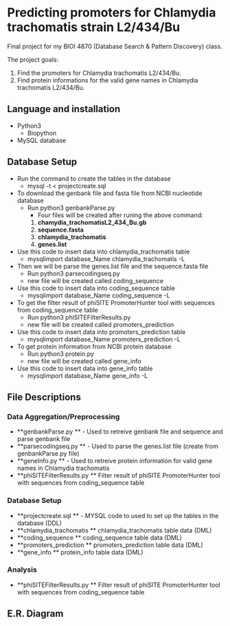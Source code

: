 # Predicting promoters for Chlamydia trachomatis strain L2/434/Bu

Final project for my BIOI 4870 (Database Search & Pattern Discovery) class.

The project goals:
  1. Find the promoters for Chlamydia trachomatis L2/434/Bu.
  2. Find protein informations for the valid gene names in Chlamydia trachomatis L2/434/Bu.
  
## Language and installation
  * Python3
    * Biopython
  * MySQL database

## Database Setup
  * Run the command to create the tables in the database
    * mysql -t < projectcreate.sql 
  * To download the genbank file and fasta file from NCBI nucleotide database
    * Run python3 genbankParse.py 
      * Four files will be created after runing the above command:
      1. **chamydia_trachomatisL2_434_Bu.gb** 
      2. **sequence.fasta**
      3. **chlamydia_trachomatis**
      4. **genes.list**
  * Use this code to insert data into chlamydia_trachomatis table
    * mysqlimport database_Name chlamydia_trachomatis -L
  * Then we will be parse the genes.list file and the sequence.fasta file 
    * Run python3 parsecodingseq.py
    * new file will be created called coding_sequence
  * Use this code to insert data into coding_sequence table
    * mysqlimport database_Name coding_sequence -L
  * To get the filter result of phiSITE PromoterHunter tool with sequences from coding_sequence table
    * Run python3 phiSITEFilterResults.py
    * new file will be created called promoters_prediction
  * Use this code to insert data into promoters_prediction table
    * mysqlimport database_Name promoters_prediction -L
  * To get protein information from NCBI protein database 
    * Run python3 protein.py 
    * new file will be created called gene_info
  * Use this code to insert data into gene_info table
    * mysqlimport database_Name gene_info -L
    

## File Descriptions
### Data Aggregation/Preprocessing
* **genbankParse.py **  - Used to retreive genbank file and sequence and parse genbank file
* **parsecodingseq.py ** - Used to parse the genes.list file (create from genbankParse.py file)
* **geneInfo.py ** - Used to retreive protein information for valid gene names in Chlamydia trachomatis
* **phiSITEFilterResults.py ** Filter result of phiSITE PromoterHunter tool with sequences from coding_sequence table


### Database Setup
* **projectcreate.sql ** - MYSQL code to used to set up the tables in the database (DDL)
* **chlamydia_trachomatis ** chlamydia_trachomatis table data (DML)
* **coding_sequence ** coding_sequence table data (DML)
* **promoters_prediction ** promoters_prediction table data (DML)
* **gene_info ** protein_info table data (DML)

### Analysis
* **phiSITEFilterResults.py ** Filter result of phiSITE PromoterHunter tool with sequences from coding_sequence table

## E.R. Diagram


